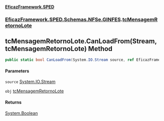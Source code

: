 #### [EficazFramework.SPED](EficazFrameworkSPED.md 'EficazFramework SPED')
### [EficazFramework.SPED.Schemas.NFSe.GINFES](EficazFramework.SPED.Schemas.NFSe.GINFES.md 'EficazFramework.SPED.Schemas.NFSe.GINFES').[tcMensagemRetornoLote](EficazFramework.SPED.Schemas.NFSe.GINFES/tcMensagemRetornoLote.md 'EficazFramework.SPED.Schemas.NFSe.GINFES.tcMensagemRetornoLote')

## tcMensagemRetornoLote.CanLoadFrom(Stream, tcMensagemRetornoLote) Method

```csharp
public static bool CanLoadFrom(System.IO.Stream source, ref EficazFramework.SPED.Schemas.NFSe.GINFES.tcMensagemRetornoLote obj);
```
#### Parameters

<a name='EficazFramework.SPED.Schemas.NFSe.GINFES.tcMensagemRetornoLote.CanLoadFrom(System.IO.Stream,EficazFramework.SPED.Schemas.NFSe.GINFES.tcMensagemRetornoLote).source'></a>

`source` [System.IO.Stream](https://docs.microsoft.com/en-us/dotnet/api/System.IO.Stream 'System.IO.Stream')

<a name='EficazFramework.SPED.Schemas.NFSe.GINFES.tcMensagemRetornoLote.CanLoadFrom(System.IO.Stream,EficazFramework.SPED.Schemas.NFSe.GINFES.tcMensagemRetornoLote).obj'></a>

`obj` [tcMensagemRetornoLote](EficazFramework.SPED.Schemas.NFSe.GINFES/tcMensagemRetornoLote.md 'EficazFramework.SPED.Schemas.NFSe.GINFES.tcMensagemRetornoLote')

#### Returns
[System.Boolean](https://docs.microsoft.com/en-us/dotnet/api/System.Boolean 'System.Boolean')